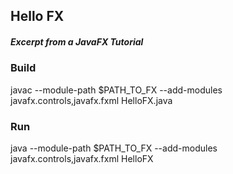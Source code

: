 ## Hello FX
##### Excerpt from a JavaFX Tutorial

### Build    
javac --module-path $PATH_TO_FX --add-modules javafx.controls,javafx.fxml HelloFX.java

### Run    
java --module-path $PATH_TO_FX --add-modules javafx.controls,javafx.fxml HelloFX
